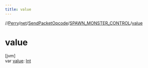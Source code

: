 ```yaml
---
title: value
---
```

//[Perry](../../../../index.html)/[net](../../index.html)/[SendPacketOpcode](../index.html)/[SPAWN_MONSTER_CONTROL](index.html)/[value](value.html)



# value



[jvm]\
var [value](value.html): [Int](https://kotlinlang.org/api/latest/jvm/stdlib/kotlin/-int/index.html)




